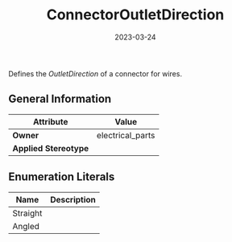 ﻿---
title: ConnectorOutletDirection
toc: false
type: specs
date: "2023-03-24"
draft: false
specification: VEC
version: 2.0.2
documentType: "Recommendation"
elementType: Class
classes:
  - ConnectorOutletDirection
menu_name: vec-2.0.2
---
<p> Defines the <i>OutletDirection</i> of a connector for wires.      </p>

## General Information

| Attribute               | Value |
|-------------------------|-------|
| **Owner**               | electrical_parts |
| **Applied Stereotype**  |   |

## Enumeration Literals
| Name          | **Description** |
|---------------|-----------------|
| Straight |  |
| Angled |  |
